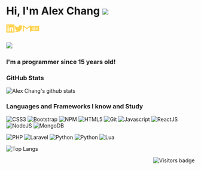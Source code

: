 # Hi, I'm Alex Chang <img src="https://media.giphy.com/media/kHlLdUk50a3AKXM9v1/giphy.gif" width="25px">


[<img align="left" alt="ryokochang | LinkedIn" width="22px" src="./linkedin.svg" />][linkedin]
[<img align="left" alt="ryokochang | Twitter" width="22px" src="./twitter.svg" />][twitter]
[<img align="left" alt="alexscchang1 | Gmail" width="22px" src="./gmail.svg" />][gmail]
[<img align="left" alt="ryokochang | Dev.to" width="22px" src="./dev-dot-to.svg" />][devto]

<br>
<br>

![](https://www.codewars.com/users/ryokochang/badges/small)


### **I'm a programmer since 15 years old!**

### GitHub Stats


![Alex Chang's github stats](https://github-readme-stats.vercel.app/api?username=ryokochang&show_icons=true&theme=great-gatsby)


### Languages and Frameworks I know and Study

![CSS3](https://img.shields.io/badge/-CSS3-1572B6?style=flat&logo=css3)
![Bootstrap](https://img.shields.io/badge/-Bootstrap-563D7C?style=flat&logo=bootstrap&logoColor=white)
![NPM](https://img.shields.io/badge/-NPM-CB3837?style=flat&logo=npm&logoColor=white)
![HTML5](https://img.shields.io/badge/-HTML5-E34F26?style=flat&logo=html5&logoColor=white)
![Git](https://img.shields.io/badge/-Git-F05032?style=flat&logo=git&logoColor=white)
![Javascript](https://img.shields.io/badge/-JavaScript-EDD222?style=flat&logo=javascript&logoColor=white)
![ReactJS](https://img.shields.io/badge/-ReactJS-51CBF2?style=flat&logo=react&logoColor=white)
![NodeJS](http://img.shields.io/badge/-NodeJS-6EBF20?style=flat&logo=node.js&logoColor=white)
![MongoDB](http://img.shields.io/badge/-MongoDB-47A248?style=flat&logo=mongodb&logoColor=white)

![PHP](http://img.shields.io/badge/-PHP-777bb3?style=flat&logo=PHP&logoColor=white)
![Laravel](http://img.shields.io/badge/-Laravel-ef3b2d?style=flat&logo=laravel&logoColor=white)
![Python](http://img.shields.io/badge/-Python-1e415e?style=flat&logo=laravel&logoColor=white)
![Python](http://img.shields.io/badge/-Python-1e415e?style=flat&logo=laravel&logoColor=white)
![Lua](http://img.shields.io/badge/-Lua-000081?style=flat&logo=laravel&logoColor=white)

![Top Langs](https://github-readme-stats.vercel.app/api/top-langs/?username=tassiaaccioly&theme=great-gatsby&layout=compact)

 <a href="https://badges.pufler.dev">
    <img align="right" src="https://badges.pufler.dev/visits/tassiaaccioly/tassiaaccioly?color=yellow" alt="Visitors badge" />
 </a>

[linkedin]: https://www.linkedin.com/in/ryokochang/
[twitter]: https://www.twitter.com/ryokochang/
[gmail]: alexscchang1@gmail.com
[devto]: https://dev.to/ryokochang
